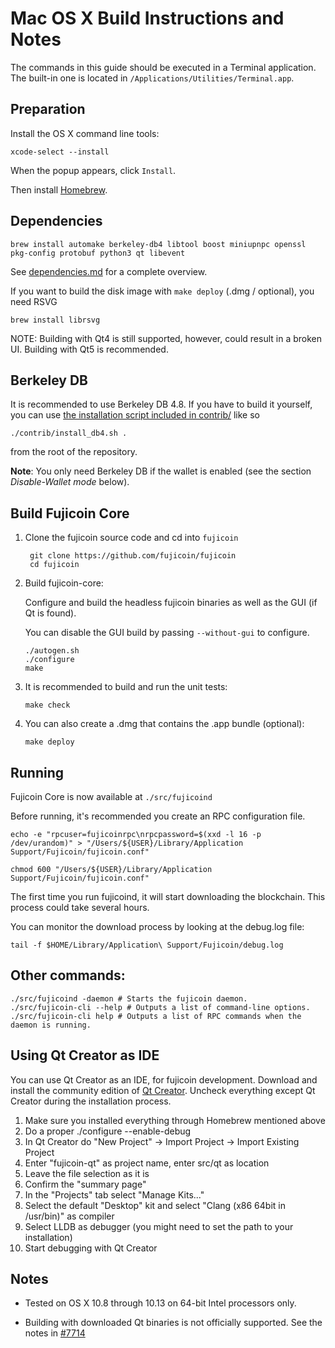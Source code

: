 Mac OS X Build Instructions and Notes
====================================
The commands in this guide should be executed in a Terminal application.
The built-in one is located in `/Applications/Utilities/Terminal.app`.

Preparation
-----------
Install the OS X command line tools:

`xcode-select --install`

When the popup appears, click `Install`.

Then install [Homebrew](https://brew.sh).

Dependencies
----------------------

    brew install automake berkeley-db4 libtool boost miniupnpc openssl pkg-config protobuf python3 qt libevent

See [dependencies.md](dependencies.md) for a complete overview.

If you want to build the disk image with `make deploy` (.dmg / optional), you need RSVG

    brew install librsvg

NOTE: Building with Qt4 is still supported, however, could result in a broken UI. Building with Qt5 is recommended.

Berkeley DB
-----------
It is recommended to use Berkeley DB 4.8. If you have to build it yourself,
you can use [the installation script included in contrib/](/contrib/install_db4.sh)
like so

```shell
./contrib/install_db4.sh .
```

from the root of the repository.

**Note**: You only need Berkeley DB if the wallet is enabled (see the section *Disable-Wallet mode* below).

Build Fujicoin Core
------------------------

1. Clone the fujicoin source code and cd into `fujicoin`

        git clone https://github.com/fujicoin/fujicoin
        cd fujicoin

2.  Build fujicoin-core:

    Configure and build the headless fujicoin binaries as well as the GUI (if Qt is found).

    You can disable the GUI build by passing `--without-gui` to configure.

        ./autogen.sh
        ./configure
        make

3.  It is recommended to build and run the unit tests:

        make check

4.  You can also create a .dmg that contains the .app bundle (optional):

        make deploy

Running
-------

Fujicoin Core is now available at `./src/fujicoind`

Before running, it's recommended you create an RPC configuration file.

    echo -e "rpcuser=fujicoinrpc\nrpcpassword=$(xxd -l 16 -p /dev/urandom)" > "/Users/${USER}/Library/Application Support/Fujicoin/fujicoin.conf"

    chmod 600 "/Users/${USER}/Library/Application Support/Fujicoin/fujicoin.conf"

The first time you run fujicoind, it will start downloading the blockchain. This process could take several hours.

You can monitor the download process by looking at the debug.log file:

    tail -f $HOME/Library/Application\ Support/Fujicoin/debug.log

Other commands:
-------

    ./src/fujicoind -daemon # Starts the fujicoin daemon.
    ./src/fujicoin-cli --help # Outputs a list of command-line options.
    ./src/fujicoin-cli help # Outputs a list of RPC commands when the daemon is running.

Using Qt Creator as IDE
------------------------
You can use Qt Creator as an IDE, for fujicoin development.
Download and install the community edition of [Qt Creator](https://www.qt.io/download/).
Uncheck everything except Qt Creator during the installation process.

1. Make sure you installed everything through Homebrew mentioned above
2. Do a proper ./configure --enable-debug
3. In Qt Creator do "New Project" -> Import Project -> Import Existing Project
4. Enter "fujicoin-qt" as project name, enter src/qt as location
5. Leave the file selection as it is
6. Confirm the "summary page"
7. In the "Projects" tab select "Manage Kits..."
8. Select the default "Desktop" kit and select "Clang (x86 64bit in /usr/bin)" as compiler
9. Select LLDB as debugger (you might need to set the path to your installation)
10. Start debugging with Qt Creator

Notes
-----

* Tested on OS X 10.8 through 10.13 on 64-bit Intel processors only.

* Building with downloaded Qt binaries is not officially supported. See the notes in [#7714](https://github.com/fujicoin/fujicoin/issues/7714)
